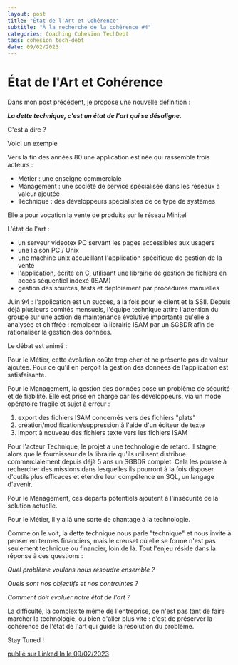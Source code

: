 ```yaml
---
layout: post
title: "État de l'Art et Cohérence"
subtitle: "À la recherche de la cohérence #4"
categories: Coaching Cohesion TechDebt
tags: cohesion tech-debt
date: 09/02/2023
---
```

# État de l'Art et Cohérence

Dans mon post précédent, je propose une nouvelle définition :

  *__La dette technique, c'est un état de l'art qui se désaligne.__*
<!--more-->

C'est à dire ? 

Voici un exemple

Vers la fin des années 80 une application est née qui rassemble trois acteurs : 

 - Métier : une enseigne commerciale
 - Management : une société de service spécialisée dans les réseaux à valeur ajoutée
 - Technique : des développeurs spécialistes de ce type de systèmes

Elle a pour vocation la vente de produits sur le réseau Minitel

L'état de l'art : 

- un serveur videotex PC servant les pages accessibles aux usagers
- une liaison PC / Unix
- une machine unix accueillant l'application spécifique de gestion de la vente
- l'application, écrite en C, utilisant une librairie de gestion de fichiers en accés séquentiel indexé (ISAM)
- gestion des sources, tests et déploiement par procédures manuelles

Juin 94 : l'application est un succès, à la fois pour le client et la SSII. Depuis déjà plusieurs comités mensuels, l'équipe technique attire l'attention du groupe sur une action de maintenance évolutive importante qu'elle a analysée et chiffrée : remplacer la librairie ISAM par un SGBDR afin de rationaliser la gestion des données. 

Le débat est animé :

Pour le Métier, cette évolution coûte trop cher et ne présente pas de valeur ajoutée. Pour ce qu'il en perçoit la gestion des données de l'application est satisfaisante.

Pour le Management, la gestion des données pose un problème de sécurité et de fiabilité. Elle est prise en charge par les développeurs, via un mode opératoire fragile et sujet à erreur :

1. export des fichiers ISAM concernés vers des fichiers "plats"
2. création/modification/suppression à l'aide d'un éditeur de texte
3. import à nouveau des fichiers texte vers les fichiers ISAM

Pour l'acteur Technique, le projet a une technologie de retard. Il stagne, alors que le fournisseur de la librairie qu'ils utilisent distribue commercialement depuis déjà 5 ans un SGBDR complet. Cela les pousse à rechercher des missions dans lesquelles ils pourront à la fois disposer d'outils plus efficaces et étendre leur compétence en SQL, un langage d'avenir.

Pour le Management, ces départs potentiels ajoutent à l'insécurité de la solution actuelle. 

Pour le Métier, il y a là une sorte de chantage à la technologie.

Comme on le voit, la dette technique nous parle "technique" et nous invite à penser en termes financiers, mais le creuset où elle se forme n'est pas seulement technique ou financier, loin de là. Tout l'enjeu réside dans la réponse à ces questions :

*Quel problème voulons nous résoudre ensemble ?*

*Quels sont nos objectifs et nos contraintes ?*

*Comment doit évoluer notre état de l'art ?*

La difficulté, la complexité même de l'entreprise, ce n'est pas tant de faire marcher la technologie, ou bien d'aller plus vite : c'est de préserver la cohérence de l'état de l'art qui guide la résolution du problème.

Stay Tuned !

[publié sur Linked In le 09/02/2023](https://www.linkedin.com/posts/christophe-thibaut-35b4657_etat-de-lart-et-coh%C3%A9rence-dans-mon-post-activity-7029335244319191041-JvL6?utm_source=share&utm_medium=member_desktop)
